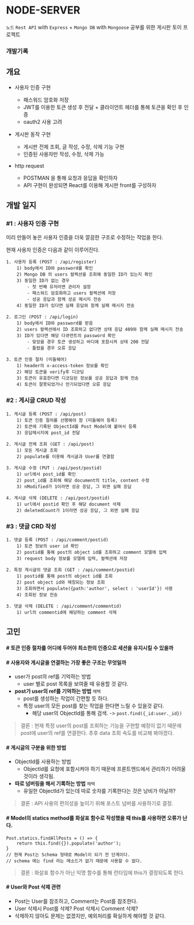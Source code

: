 # NODE-SERVER 


`노드` `Rest API` with `Express` + `Mongo DB` with `Mongoose` 공부를 위한
게시판 토이 프로젝트
### 개발기록
## 개요
 - 사용자 인증 구현
   - 패스워드 암호화 저장
   - JWT를 이용한 토큰 생성 후 전달 + 클라이언트 헤더를 통해 토큰을 확인 후 인증
   - oauth2 사용 고려 

 - 게시판 동작 구현
   - 게시판 전체 조회, 글 작성, 수정, 삭제 기능 구현
   - 인증된 사용자만 작성, 수정, 삭제 가능
 - http request
   - POSTMAN 을 통해 요청과 응답을 확인하자
   - API 구현이 완성되면 React를 이용해 게시판 front를 구성하자

## 개발 일지
### #1 : 사용자 인증 구현
미리 만들어 놓은 사용자 인증을 더욱 깔끔한 구조로 수정하는 작업을 한다.

현재 사용자 인증은 다음과 같이 이루어진다.

    1. 사용자 등록 (POST : /api/register)
        1) body에서 ID와 password를 확인
        2) Mongo DB 의 users 컬렉션을 조회해 동일한 ID가 있는지 확인
        3) 동일한 ID가 없는 경우
            - 첫 번째 유저라면 관리자 설정
            - 패스워드 암호화하고 users 컬렉션에 저장
            - 성공 응답과 함께 성공 메시지 전송
        4) 동일한 ID가 있다면 실패 응답와 함께 실패 메시지 전송

    2. 로그인 (POST : /api/login)
        1) body에서 ID와 password를 받음
        2) users 컬렉션에서 ID 조회하고 없다면 상태 응답 409와 함께 실패 메시지 전송
        3) ID가 있다면 해당 다큐먼트의 password 확인
            - 맞았을 경우 토큰 생성하고 바디에 포함시켜 상태 200 전달
            - 틀렸을 경우 오류 응답 

    3. 토큰 인증 절차 (미들웨어)
        1) header의 x-access-token 정보를 확인
        2) 해당 토큰을 verify후 디코딩
        3) 토큰이 유효한다면 디코딩된 정보를 성공 응답과 함께 전송
        4) 토큰이 잘못되었거나 만기되었다면 오류 응답
### #2 : 게시글 CRUD 작성
    1. 게시글 등록 (POST : /api/post)
        1) 토큰 인증 절차를 선행해야 함 (미들웨어 등록)
        2) 토큰에 기록된 ObjectId를 Post Model에 붙여서 등록
        3) 응답메시지에 post_id 전달

    2. 게시글 전체 조회 (GET : /api/post)
        1) 모든 게시글 조회
        2) populate를 이용해 게시글과 User를 연결함

    3. 게시글 수정 (PUT : /api/post/postid)
        1) url에서 post_id를 확인
        2) post_id를 조회해 해당 document의 title, content 수정
        3) nModified가 1이라면 성공 응답, 그 외엔 실패 응답

    4. 게시글 삭제 (DELETE : /api/post/postid)
        1) url에서 postid 확인 후 해당 document 삭제
        2) deletedCount가 1이라면 성공 응답, 그 외엔 실패 응답

### #3 : 댓글 CRD 작성
    1. 댓글 등록 (POST : /api/comment/postid)
        1) 토큰 정보의 user id 확인
        2) postid를 통해 post의 object id를 조회하고 comment 모델에 입력
        3) request body 정보를 모델에 입력, 컬렉션에 저장

    2. 특정 게시글의 댓글 조회 (GET : /api/comment/postid) 
        1) postid를 통해 post의 object id를 조회
        2) post object id와 매칭되는 정보 조회
        3) 조회하면서 populate({path:'author', select : 'userId'}) 사용
        4) 조회된 정보 전송

    3. 댓글 삭제 (DELETE : /api/comment/commentid)
        1) url의 commentid에 해당하는 comment 삭제
## 고민

#### # 토큰 인증 절차를 어디에 두어야 최소한의 인증으로 세션을 유지시킬 수 있을까


#### # 사용자와 게시글을 연결하는 가장 좋은 구조는 무엇일까
 - user가 post의 ref를 기억하는 방법 
   - user 별로 post 목록을 보여줄 때 유용할 것 같다.
 - **post가 user의 ref를 기억하는 방법** `채택`
   - post를 생성하는 작업이 간편할 듯 하다.
   - 특정 user의 모든 post를 찾는 작업을 한다면 느릴 수 있을것 같다.
     - 해당 user의 ObjectId를 통해 검색. -> `post.find({_id:user._id})`
> 결론 : 현재 특정 user의 post를 조회하는 기능을 구현할 예정이 없기 때문에 post에 user의 ref를 연결한다. 추후 data 조회 속도를 비교해 봐야겠다.

#### # 게시글의 구분을 위한 방법
 - ObjectId를 사용하는 방법 
    - ObjectId를 요청에 포함시켜야 하기 때문에 프론트엔드에서 관리하기 어려울 것이라 생각됨.
 - **따로 넘버링을 해서 기록하는 방법** `채택`
    - 유일한 ObjectId가 있는데 따로 숫자를 기록한다는 것은 낭비가 아닐까?  

> 결론 : API 사용의 편의성을 높이기 위해 포스트 넘버를 사용하기로 결정.

#### # Model의 statics method를 화살표 함수로 작성했을 때 this를 사용하면 오류가 난다.
```
Post.statics.findAllPosts = () => {
    return this.find({}).populate('author');
}
// 현재 Post는 Schema 형태로 Model이 되기 전 단계이다.
// schema 에는 find 라는 메소드가 없기 때문에 사용할 수 없다.
```
> 결론 : 화살표 함수가 아닌 익명 함수를 통해 런타임에 this가 결정되도록 한다.


#### # User와 Post 삭제 관련
 - Post는 User를 참조하고, Comment는 Post를 참조한다.
 - User 삭제시 Post를 삭제? Post 삭제시 Comment 삭제?
 - 삭제하지 않아도 문제는 없겠지만, 예외처리를 확실하게 해야할 것 같다.